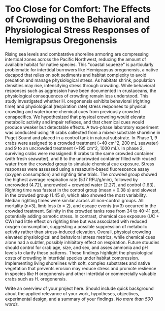 # Too Close for Comfort: The Effects of Crowding on the Behavioral and Physiological Stress Responses of Hemigrapsus Oregonensis

Rising sea levels and combatative shoreline armoring are compressing intertidal zones across the Pacific Northwest, reducing the amount of available habitat for native species. This "coastal squeeze" is particularly problematic for intertidal burrowers like Hemigrapsus oregonensis, a native decapod that relies on soft sediments and habitat complexity to avoid predation and manage physiological stress. As habitats shrink, population densities may rise, intensifying stress through crowding. While behavioral responses such as aggression have been documented in crustaceans, the physiological consequences of crowding remain less understood. This study investigated whether H. oregonensis exhibits behavioral (righting time) and physiological (respiration rate) stress responses to physical crowding and waterborne chemical cues from previously crowded conspecifics. We hypothesized that physical crowding would elevate metabolic activity and impair reflexes, and that chemical cues would produce weaker but detectable effects. A two-phase laboratory experiment was conducted using 18 crabs collected from a mixed-substrate shoreline in Puget Sound and placed in a control tank in natural substrate. In Phase 1, 9 crabs were assigned to a crowded treatment (~40 cm^2, 200 mL seawater) and 9 to an uncrowded treatment (~195 cm^2, 1000 mL). In phase 2, surviving crabs were reassigned: 8 crabs to the same crowded container (with fresh seawater), and 8 to the uncrowded container filled with reused water from the crowded group to simulate chemical cue exposure. Stress responses were assessed using a resazurin-based fluorescence assay (oxygen consumption) and righting time trials. The crowded group showed the highest average respiration rate (5.17 RFU/g/min), followed by uncrowded (4.72), uncrowded + crowded water (2.27), and control (1.63). Righting time was fastest in the control group (mean = 0.38 s) and slowest in the crowded group (1.45 s), which also showed the most variability. Median righting times were similar across all non-control groups. All mortality (n=3), limb loss (n = 2), and escape events (n=3) occurred in the crowded treatment. Salinity in the crowded tanks rose from 34 to 40-41 ppt, potentially adding osmotic stress. In contrast, chemical cue exposure (UC + CW) had little effect on righting time but was associated with reduced oxygen consumption, suggesting a possible suppression of metabolic activity rather than stress-induced elevation. Overall, physical crowding elevated physiological and behavioral stress metrics, while chemical cues alone had a subtler, possibly inhibitory effect on respiration. Future stuudies should control for crab age, size, and sex, and asses ammonia and pH levels to clarify these patterns. These findings highlight the physiological costs of crowding in intertidal species under habitat compression. Implementing living shorelines with soft, complex substrates and native vegetation that prevents erosion may reduce stress and promote reslience in species like H oregonensis and other intertidal or commercially valuable crabs such as H. oregonensis. 

Write an overview of your project here. Should include quick background about the applied relevance of your work, hypotheses, objectives, experimental design, and a summary of your findings. *No more than 500 words.*

